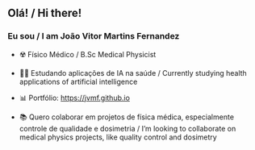 ## Olá! /  Hi there! 
### Eu sou / I am João Vitor Martins Fernandez

- ☢️ Físico Médico / B.Sc Medical Physicist

- 👨‍💻 Estudando aplicações de IA na saúde / Currently studying health applications of artificial intelligence
      
- 📊 Portfólio: https://jvmf.github.io

- 📚 Quero colaborar em projetos de física médica, especialmente controle de qualidade e dosimetria / I’m looking to collaborate on medical physics projects, like quality control and dosimetry

